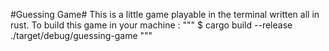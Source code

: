 #Guessing Game#
This is a little game playable in the terminal written all in rust.
To build this game in your machine :
"""
$ cargo build --release
./target/debug/guessing-game
"""
